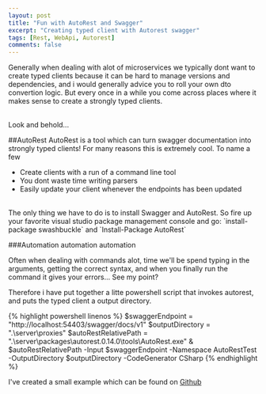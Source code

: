 ```yaml
---
layout: post
title: "Fun with AutoRest and Swagger"
excerpt: "Creating typed client with Autorest swagger"
tags: [Rest, WebApi, Autorest]
comments: false
---
```


Generally when dealing with alot of microservices we typically dont want to create typed clients because it can be hard to manage versions and dependencies, and i would generally advice you to
roll your own dto convertion logic. But every once in a while you come across places where it makes sense to create a strongly typed clients.

<br />
Look and behold...

##AutoRest
AutoRest is a tool which can turn swagger documentation into strongly typed clients! For many reasons this is extremely cool. To name a few

* Create clients with a run of a command line tool
* You dont waste time writing parsers
* Easily update your client whenever the endpoints has been updated

<br />
The only thing we have to do is to install Swagger and AutoRest. So fire up your favorite visual studio package management console and go:
    `install-package swashbuckle` and
    `Install-Package AutoRest`

###Automation automation automation

Often when dealing with commands alot, time we'll be spend typing in the arguments, getting the correct syntax, and when you finally run the command it gives your errors... See my point?

Therefore i have put together a litte powershell script that invokes autorest, and puts the typed client a output directory.

{% highlight powershell linenos %}
$swaggerEndpoint = "http://localhost:54403/swagger/docs/v1"
$outputDirectory = ".\server\proxies"
$autoRestRelativePath = ".\server\packages\autorest.0.14.0\tools\AutoRest.exe"
& $autoRestRelativePath -Input $swaggerEndpoint -Namespace AutoRestTest -OutputDirectory $outputDirectory -CodeGenerator CSharp
{% endhighlight %}

I've created a small example which can be found on [Github](https://github.com/mclausen/AutoRestExample)